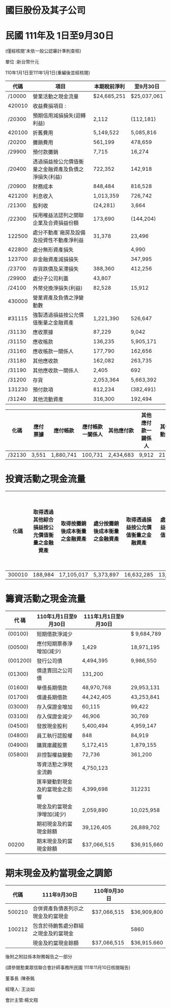 # 國巨股份及其子公司

# 民國 111年及 1日至9月30日

(僅經核閱'未依一般公認審計準則查核)

單位 :新台幣什元

110年1月1日至111年1月1日(重編後並經核閱)

|代碼|項目|本期稅前淨利|至9月30日|
|---|---|---|---|
|/10000|營業活動之現金流量|$24,685,251|$25,037,061|
|420010|收益費損項目 :| | |
|/20300|預期信用減損損失(迴轉利益)|2,112|(112,181)|
|420100|折舊費用|5,149,522|5,085,816|
|/20200|攤銷費用|561,199|478,659|
|/29900|預付款攤銷|7,715|16,274|
|/20400|透過損益按公允價值衡量之金融資產及負債之淨損失(利益)|722,352|142,918|
|/20900|財務成本|848,484|816,528|
|421200|利息收入|1,013,359|726,742|
|/21300|股利收|(24,281)|3,664|
|/22300|採用榷益法認列之關聯企業及合資損益份額|173,690|(144,204)|
|122500|處分不動產`廠房及設備及投資性不動產淨利益|31,378|23,496|
|422800|處分無形資產損失| |4,990|
|123700|非金融資產減損損失| |347,995|
|/23700|存貨跌價及呆滯損失|388,360|412,256|
|/29900|處分子公司利蓋|43,807| |
|/24100|外幣兌換淨損失(利益)|82,528|15,912|
|430000|營業資產及負債之淨變動數| | |
|#31115|強製透過損益按公允價值衡量之金融資產|1,221,390|526,647|
|/31130|應收票據|87,229|9,042|
|/31150|應收帳款|136,235|5,905,171|
|/31160|應收帳款一關係人|177,790|162,656|
|/31180|其他應收款|162,082|263,735|
|/31190|其他應收款一關係人|2,405|692|
|/31200|存貨|2,053,364|5,663,392|
|131230|預付款項|812,234|(382,491)|
|/31240|其他流動資產|316,300|192,494|# 110年1月1日 至 111年1月1日 至9月30日

|化碼|應付票據|應付帳款|應付帳款一關係人|其他應付款|其他應付款一闢係人|其他流動負債|其他非流動負債|淨確定福利負債|營運產生之淨現金流入|收取之利息|收取之股利|支付之利息|支付之所得稅|營業活動之淨現金流入|
|---|---|---|---|---|---|---|---|---|---|---|---|---|---|---|
|/32130|3,551|1,880,741|100,731|2,434,683|9,912|21,377|639,515|41,035|29,061,528|901,314|24,281|760,848|5,231,193|23,995,082|

# 投資活動之現金流量

|化碼|取得透過其他綜合損益按公允價值衡量之金融資產|取得按攤銷後成本衡量之金融資產|處分按攤銷後成本衡量之金融資產|取得透過損益按公允價值衡量之金融資產|處分透過損益按公允價值衡量之金融資產|取得採用權益法之投資|處分採用權益法之投資|取得子公司之淨現金流出|處分子公司之淨現金流入(出)|購置不動產廠房及設備|處分不動產廠房及設備|存出保證金增加|存出保證金減少|取得無形資產|處分投資性不動產|其他非流動資產減少|預付設備款增加|收取關聯企業股利|投資活動之淨現金流出|
|---|---|---|---|---|---|---|---|---|---|---|---|---|---|---|---|---|---|---|---|
|300010|188,984|17,105,017|5,373,897|16,632,285|13,878,247|115,679| |4,167,037|1,566,609|9,301,880|274,303|33,144|720|505,622|120,679|20,275|352,026|96,827|25,704,547|# 110年1月1日至111年1月1日至9月30日

# 籌資活動之現金流量

|代 碼|110年1月1日至9月30日|111年1月1日至9月30日| |
|---|---|---|---|
|(00100)|短期借款淨減少| |$ 9,684,789|
|(00500)|應付短期票券淨增加(減少)|1,429|18,971,195|
|(001200)|發行公司債|4,494,395|9,986,550|
|(01300)|償逯賣回之公司債|131,200| |
|(01600)|舉借長期借款|48,970,768|29,953,131|
|(01700)|償邊長期借款|44,242,405|43,253,841|
|(03000)|存入保證金增加|60,115|99,422|
|(03100)|存入保證金減少|46,906|30,769|
|(04500)|發放現金股利|5,400,494|4,959,147|
|(04800)|員工執行認股權|848|84,919|
|(04900)|購買庫藏股票|5,172,415|1,879,155|
|(05800)|非控製權益變動|72,736|361,200|
| |等資活懃之淨現金流齣|4,750,123| |
| |匯率變動對現金及約當現金之影響|4,399,698|312231|
| |現金及約當現金淨增加(減少)|2,059,890|10,025,958|
| |期初現金及約當現金餘額|39,126,405|26,889,702|
|00200|期末現金及約當現金餘額|$37,066,515|$36,915,660|

# 期末現金及約當現金之調節

|代碼|111年9月30日|110年9月30日| |
|---|---|---|---|
|500210|合併資產負債表列示之現金及約當現金|$37,066,515|$36,909,800|
|100212|包含於待齣售處分群組之現金及約當現金| |5860|
| |現金及約當現金餘額|$37,066,515|$36,915.660|

後附之附註係本財務報告之一部分

(請參閱懃業眾信聯合會計師事務所民國 111年11月10日核閱報告)

董事長 :陳泰銘

經理人: 王淡如

會計主管:楊文翔